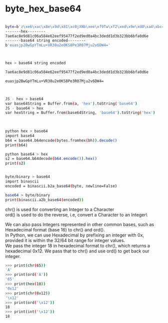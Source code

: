 # byte_hex_base64

```bash
 
byte=b'z\xe6\xac\x8e\x9d\x81\xc0jXNb\xee\xf9Tw\xf2\xed\x9e\xd0\xa4\xbc=\xed\xd1\xd3\xb3#\xbbk\xfa\rn'
-------hex--------
7ae6ac8e9d81c06a584e62eef95477f2ed9ed0a4bc3dedd1d3b323bb6bfa0d6e
-------base64 string encoded--------
b'euasjp2BwGpYTmLu+VR38u2e0KS8Pe3R07Mju2v6DW4='



hex > base64 string encoded

7ae6ac8e9d81c06a584e62eef95477f2ed9ed0a4bc3dedd1d3b323bb6bfa0d6e

euasjp2BwGpYTmLu+VR38u2e0KS8Pe3R07Mju2v6DW4=



JS - hex > base64 
var base64String = Buffer.from(a, 'hex').toString('base64')
JS - base64 > hex  
var hexString = Buffer.from(base64String, 'base64').toString('hex')
 
 

python hex > base64 
import base64
b64 = base64.b64encode(bytes.fromhex(bh)).decode()
print(b64)

python base64 > hex
s2 = base64.b64decode(b64.encode()).hex()
print(s2)


byte/binary > base64
import binascii
encoded = binascii.b2a_base64(byte, newline=False)

base64 > byte/binary 
print(binascii.a2b_base64(encoded)) 
```




chr() is used for converting an Integer to a Character\
ord() is used to do the reverse, i.e, convert a Character to an Integer\

We can also pass Integers represented in other common bases, such as Hexadecimal format (base 16) to chr() and ord().\
In Python, we can use Hexadecimal by prefixing an integer with 0x, provided it is within the 32/64 bit range for integer values.\
We pass the integer 18 in hexadecimal format to chr(), which returns a hexadecimal 0x12. We pass that to chr() and use ord() to get back our integer.

```bash
>>> print(chr(65)) 
'A'
>>> print(ord('A')) 
'65'
>>> print(hex(18))
'0x12'
>>> print(chr(0x12))
'\x12'
>>> print(ord('\x12'))
18
>>> print(int('\x12'))
18
```

